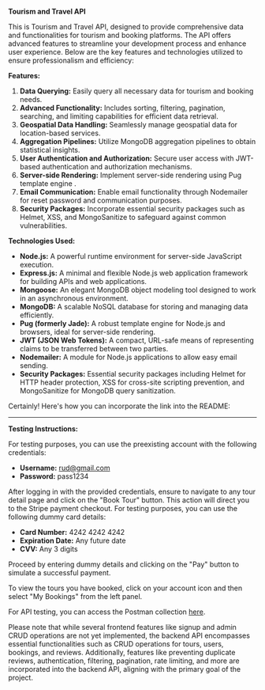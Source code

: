 **Tourism and Travel API**

This is Tourism and Travel API, designed to provide comprehensive data and functionalities for tourism and booking platforms. The API offers advanced features to streamline your development process and enhance user experience. Below are the key features and technologies utilized to ensure professionalism and efficiency:

**Features:**

1. **Data Querying:** Easily query all necessary data for tourism and booking needs.
2. **Advanced Functionality:** Includes sorting, filtering, pagination, searching, and limiting capabilities for efficient data retrieval.
3. **Geospatial Data Handling:** Seamlessly manage geospatial data for location-based services.
4. **Aggregation Pipelines:** Utilize MongoDB aggregation pipelines to obtain statistical insights.
5. **User Authentication and Authorization:** Secure user access with JWT-based authentication and authorization mechanisms.
6. **Server-side Rendering:** Implement server-side rendering using Pug template engine .
7. **Email Communication:** Enable email functionality through Nodemailer for reset password and communication purposes.
8. **Security Packages:** Incorporate essential security packages such as Helmet, XSS, and MongoSanitize to safeguard against common vulnerabilities.

**Technologies Used:**

- **Node.js:** A powerful runtime environment for server-side JavaScript execution.
- **Express.js:** A minimal and flexible Node.js web application framework for building APIs and web applications.
- **Mongoose:** An elegant MongoDB object modeling tool designed to work in an asynchronous environment.
- **MongoDB:** A scalable NoSQL database for storing and managing data efficiently.
- **Pug (formerly Jade):** A robust template engine for Node.js and browsers, ideal for server-side rendering.
- **JWT (JSON Web Tokens):** A compact, URL-safe means of representing claims to be transferred between two parties.
- **Nodemailer:** A module for Node.js applications to allow easy email sending.
- **Security Packages:** Essential security packages including Helmet for HTTP header protection, XSS for cross-site scripting prevention, and MongoSanitize for MongoDB query sanitization.

Certainly! Here's how you can incorporate the link into the README:

---

**Testing Instructions:**

For testing purposes, you can use the preexisting account with the following credentials:

- **Username:** rud@gmail.com
- **Password:** pass1234

After logging in with the provided credentials, ensure to navigate to any tour detail page and click on the "Book Tour" button. This action will direct you to the Stripe payment checkout. For testing purposes, you can use the following dummy card details:

- **Card Number:** 4242 4242 4242
- **Expiration Date:** Any future date
- **CVV:** Any 3 digits

Proceed by entering dummy details and clicking on the "Pay" button to simulate a successful payment.

To view the tours you have booked, click on your account icon and then select "My Bookings" from the left panel.

For API testing, you can access the Postman collection [here](https://www.postman.com/descent-module-architect-20952764/workspace/tourplatform-rudraksh/collection/31221845-668a155f-af43-4f16-9d33-63ae13785a46?action=share&creator=31221845).

Please note that while several frontend features like signup and admin CRUD operations are not yet implemented, the backend API encompasses essential functionalities such as CRUD operations for tours, users, bookings, and reviews. Additionally, features like preventing duplicate reviews, authentication, filtering, pagination, rate limiting, and more are incorporated into the backend API, aligning with the primary goal of the project.


